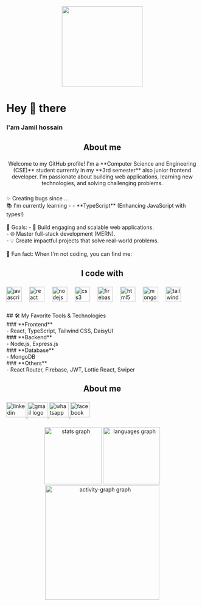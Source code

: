 <div align="center">
  <img height="212" width="full" object="fit-content" src="https://i.ibb.co/KxK30qD/1736275847857-01.jpg"  />
</div>

###

<h1 align="left">Hey 👋 there</h1>

###

<h3 align="left">I'am Jamil hossain</h3>

###

<h2 align="center">About me</h2>

###

<p align="center">Welcome to my GitHub profile! I'm a **Computer Science and Engineering (CSE)** student currently in my **3rd semester** also junior frontend developer. I'm passionate about building web applications, learning new technologies, and solving challenging problems.</p>

###

<p align="left">✨ Creating bugs since ...<br>📚 I'm currently learning - - **TypeScript** (Enhancing JavaScript with types!)  <br><br>🎯 Goals: - 🚀 Build engaging and scalable web applications.  <br>- 🌐 Master full-stack development (MERN).  <br>- 💡 Create impactful projects that solve real-world problems.  <br><br>🎲 Fun fact: When I'm not coding, you can find me:</p>

###

<h2 align="center">I code with</h2>

###

<div align="left">
  <img src="https://cdn.jsdelivr.net/gh/devicons/devicon/icons/javascript/javascript-original.svg" height="40" alt="javascript logo"  />
  <img width="12" />
  <img src="https://cdn.jsdelivr.net/gh/devicons/devicon/icons/react/react-original.svg" height="40" alt="react logo"  />
  <img width="12" />
  <img src="https://cdn.jsdelivr.net/gh/devicons/devicon/icons/nodejs/nodejs-original.svg" height="40" alt="nodejs logo"  />
  <img width="12" />
  <img src="https://cdn.jsdelivr.net/gh/devicons/devicon/icons/css3/css3-original.svg" height="40" alt="css3 logo"  />
  <img width="12" />
  <img src="https://cdn.jsdelivr.net/gh/devicons/devicon/icons/firebase/firebase-plain.svg" height="40" alt="firebase logo"  />
  <img width="12" />
  <img src="https://cdn.jsdelivr.net/gh/devicons/devicon/icons/html5/html5-original.svg" height="40" alt="html5 logo"  />
  <img width="12" />
  <img src="https://cdn.jsdelivr.net/gh/devicons/devicon/icons/mongodb/mongodb-original.svg" height="40" alt="mongodb logo"  />
  <img width="12" />
  <img src="https://cdn.jsdelivr.net/gh/devicons/devicon/icons/tailwindcss/tailwindcss-original-wordmark.svg" height="40" alt="tailwindcss logo"  />
</div>

###

<p align="left">## 🛠️ My Favorite Tools & Technologies  <br>
### **Frontend**  <br>- React, TypeScript, Tailwind CSS, DaisyUI  <br>
### **Backend**  <br>- Node.js, Express.js  <br>
### **Database**  <br>- MongoDB  <br>
### **Others**  <br>- React Router, Firebase, JWT, Lottie React, Swiper</p>

###

<h2 align="center">About me</h2>

###

<div align="left">
  <a href="https://linkedin.com/comm/mynetwork/discovery-see-all?usecase=PEOPLE_FOLLOWS&followMember=jamil-hossain-rafi-86780633b" target="_blank">
    <img src="https://raw.githubusercontent.com/maurodesouza/profile-readme-generator/master/src/assets/icons/social/linkedin/default.svg" width="52" height="40" alt="linkedin logo"  />
  </a>
  <a href="md3711451@gmail.com" target="_blank">
    <img src="https://raw.githubusercontent.com/maurodesouza/profile-readme-generator/master/src/assets/icons/social/gmail/default.svg" width="52" height="40" alt="gmail logo"  />
  </a>
  <a href="01781142856" target="_blank">
    <img src="https://raw.githubusercontent.com/maurodesouza/profile-readme-generator/master/src/assets/icons/social/whatsapp/default.svg" width="52" height="40" alt="whatsapp logo"  />
  </a>
  <a href="https://www.facebook.com/md.shaksaadi?mibextid=ZbWKwL" target="_blank">
    <img src="https://raw.githubusercontent.com/maurodesouza/profile-readme-generator/master/src/assets/icons/social/facebook/default.svg" width="52" height="40" alt="facebook logo"  />
  </a>
</div>

###

<div align="center">
  <img src="https://github-readme-stats.vercel.app/api?username=jamil908&hide_title=false&hide_rank=false&show_icons=true&include_all_commits=true&count_private=true&disable_animations=false&theme=dracula&locale=en&hide_border=false&order=1" height="150" alt="stats graph"  />
  <img src="https://github-readme-stats.vercel.app/api/top-langs?username=jamil908&locale=en&hide_title=false&layout=compact&card_width=320&langs_count=5&theme=dracula&hide_border=false&order=2" height="150" alt="languages graph"  />
  <img src="https://github-readme-activity-graph.vercel.app/graph?username=jamil908&radius=16&theme=react&area=true&order=5" height="300" alt="activity-graph graph"  />
</div>

###
